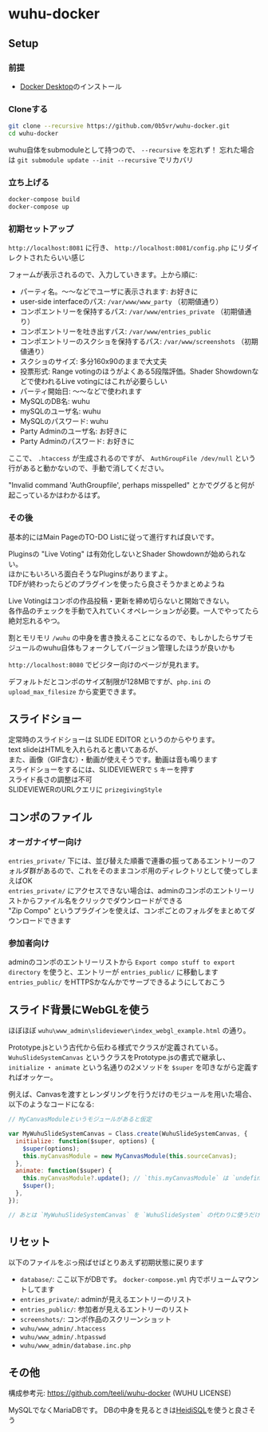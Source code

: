 # wuhu-docker

## Setup

### 前提

- [Docker Desktop](https://docs.docker.com/get-docker/)のインストール

### Cloneする

```sh
git clone --recursive https://github.com/0b5vr/wuhu-docker.git
cd wuhu-docker
```

wuhu自体をsubmoduleとして持つので、 `--recursive` を忘れず！
忘れた場合は `git submodule update --init --recursive` でリカバリ

### 立ち上げる

```sh
docker-compose build
docker-compose up
```

### 初期セットアップ

`http://localhost:8081` に行き、 `http://localhost:8081/config.php` にリダイレクトされたらいい感じ

フォームが表示されるので、入力していきます。上から順に:

- パーティ名。～～などでユーザに表示されます: お好きに
- user-side interfaceのパス: `/var/www/www_party` （初期値通り）
- コンポエントリーを保持するパス: `/var/www/entries_private` （初期値通り）
- コンポエントリーを吐き出すパス: `/var/www/entries_public`
- コンポエントリーのスクショを保持するパス: `/var/www/screenshots` （初期値通り）
- スクショのサイズ: 多分160x90のままで大丈夫
- 投票形式: Range votingのほうがよくある5段階評価。Shader Showdownなどで使われるLive votingにはこれが必要らしい
- パーティ開始日: ～～などで使われます
- MySQLのDB名: wuhu
- mySQLのユーザ名: wuhu
- MySQLのパスワード: wuhu
- Party Adminのユーザ名: お好きに
- Party Adminのパスワード: お好きに

ここで、 `.htaccess` が生成されるのですが、
`AuthGroupFile /dev/null` という行があると動かないので、手動で消してください。

"Invalid command 'AuthGroupfile', perhaps misspelled" とかでググると何が起こっているかはわかるはず。

### その後

基本的にはMain PageのTO-DO Listに従って進行すれば良いです。

Pluginsの "Live Voting" は有効化しないとShader Showdownが始められない。  
ほかにもいろいろ面白そうなPluginsがありますよ。  
TDFが終わったらどのプラグインを使ったら良さそうかまとめようね

Live Votingはコンポの作品投稿・更新を締め切らないと開始できない。  
各作品のチェックを手動で入れていくオペレーションが必要。一人でやってたら絶対忘れるやつ。

割とモリモリ `/wuhu` の中身を書き換えることになるので、もしかしたらサブモジュールのwuhu自体もフォークしてバージョン管理したほうが良いかも

`http://localhost:8080` でビジター向けのページが見れます。

デフォルトだとコンポのサイズ制限が128MBですが、`php.ini` の `upload_max_filesize` から変更できます。

## スライドショー

定常時のスライドショーは SLIDE EDITOR というのからやります。  
text slideはHTMLを入れられると書いてあるが、  
また、画像（GIF含む）・動画が使えそうです。動画は音も鳴ります  
スライドショーをするには、SLIDEVIEWERで `S` キーを押す  
スライド長さの調整は不可  
SLIDEVIEWERのURLクエリに `prizegivingStyle`

## コンポのファイル

### オーガナイザー向け

`entries_private/` 下には、並び替えた順番で連番の振ってあるエントリーのフォルダ群があるので、これをそのままコンポ用のディレクトリとして使ってしまえばOK  
`entries_private/` にアクセスできない場合は、adminのコンポのエントリーリストからファイル名をクリックでダウンロードができる  
"Zip Compo" というプラグインを使えば、コンポごとのフォルダをまとめてダウンロードできます

### 参加者向け

adminのコンポのエントリーリストから `Export compo stuff to export directory` を使うと、エントリーが `entries_public/` に移動します  
`entries_public/` をHTTPSかなんかでサーブできるようにしておこう

## スライド背景にWebGLを使う

ほぼほぼ `wuhu\www_admin\slideviewer\index_webgl_example.html` の通り。

Prototype.jsという古代から伝わる様式でクラスが定義されている。
`WuhuSlideSystemCanvas` というクラスをPrototype.jsの書式で継承し、
`initialize` ・ `animate` という名通りの2メソッドを `$super` を叩きながら定義すればオッケー。

例えば、Canvasを渡すとレンダリングを行うだけのモジュールを用いた場合、以下のようなコードになる:

```js
// MyCanvasModuleというモジュールがあると仮定

var MyWuhuSlideSystemCanvas = Class.create(WuhuSlideSystemCanvas, {
  initialize: function($super, options) {
    $super(options);
    this.myCanvasModule = new MyCanvasModule(this.sourceCanvas);
  },
  animate: function($super) {
    this.myCanvasModule?.update(); // `this.myCanvasModule` は `undefined` になりうる
    $super();
  },
});

// あとは `MyWuhuSlideSystemCanvas` を `WuhuSlideSystem` の代わりに使うだけ
```

## リセット

以下のファイルをぶっ飛ばせばとりあえず初期状態に戻ります

- `database/`: ここ以下がDBです。 `docker-compose.yml` 内でボリュームマウントしてます
- `entries_private/`: adminが見えるエントリーのリスト
- `entries_public/`: 参加者が見えるエントリーのリスト
- `screenshots/`: コンポ作品のスクリーンショット
- `wuhu/www_admin/.htaccess`
- `wuhu/www_admin/.htpasswd`
- `wuhu/www_admin/database.inc.php`

## その他

構成参考元: https://github.com/teeli/wuhu-docker (WUHU LICENSE)

MySQLでなくMariaDBです。
DBの中身を見るときは[HeidiSQL](https://www.heidisql.com/download.php)を使うと良さそう
